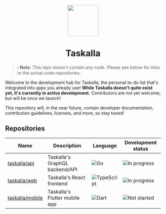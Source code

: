 <div align="center">
    <img src="https://github.com/taskalla.png" height="100">
    <h1>Taskalla</h1>
</div>

> ℹ️ **Note**: This repo doesn't contain any code. Please see below for links to the actual code repositories.

Welcome to the development hub for Taskalla, the personal to-do list that's integrated into apps you already use! **While Taskalla doesn't quite exist yet, it's currently in active development.** Contributors are not yet welcome, but will be once we launch!

This repository will, in the near future, contain developer documentation, contribution guidelines, licenses, and more, so stay tuned!

## Repositories

| Name                                                  | Description                    | Language                                                                                      | Development status                                                       |
| ----------------------------------------------------- | ------------------------------ | --------------------------------------------------------------------------------------------- | ------------------------------------------------------------------------ |
| [taskalla/api](https://github.com/taskalla/api)       | Taskalla's GraphQL backend/API | ![Go](https://img.shields.io/badge/Go-00ADD8?logo=go&logoColor=white)                         | ![In progress](https://img.shields.io/badge/Status-In%20progress-yellow) |
| [taskalla/web](https://github.com/taskalla/web)       | Taskalla's React frontend      | ![TypeScript](https://img.shields.io/badge/TypeScript-007ACC?logo=typescript&logoColor=white) | ![In progress](https://img.shields.io/badge/Status-In%20progress-yellow) |
| [taskalla/mobile](https://github.com/taskalla/mobile) | Taskalla's Flutter mobile app  | ![Dart](https://img.shields.io/badge/Dart-0175C2?logo=dart&logoColor=white)                   | ![Not started](https://img.shields.io/badge/Status-Not%20started-red)    |
